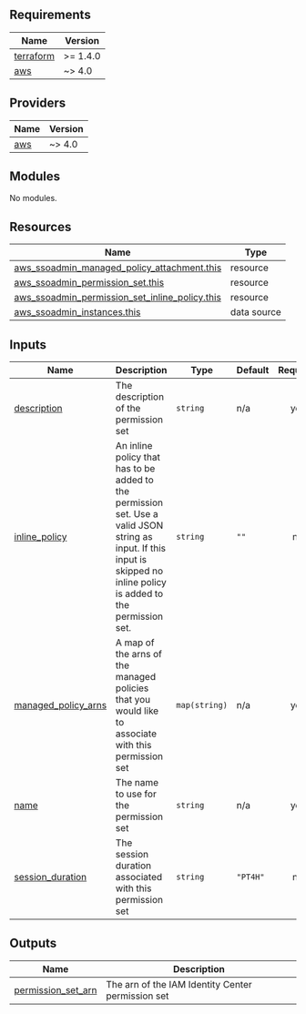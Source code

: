 <!-- BEGIN_TF_DOCS -->
## Requirements

| Name | Version |
|------|---------|
| <a name="requirement_terraform"></a> [terraform](#requirement\_terraform) | >= 1.4.0 |
| <a name="requirement_aws"></a> [aws](#requirement\_aws) | ~> 4.0 |

## Providers

| Name | Version |
|------|---------|
| <a name="provider_aws"></a> [aws](#provider\_aws) | ~> 4.0 |

## Modules

No modules.

## Resources

| Name | Type |
|------|------|
| [aws_ssoadmin_managed_policy_attachment.this](https://registry.terraform.io/providers/hashicorp/aws/latest/docs/resources/ssoadmin_managed_policy_attachment) | resource |
| [aws_ssoadmin_permission_set.this](https://registry.terraform.io/providers/hashicorp/aws/latest/docs/resources/ssoadmin_permission_set) | resource |
| [aws_ssoadmin_permission_set_inline_policy.this](https://registry.terraform.io/providers/hashicorp/aws/latest/docs/resources/ssoadmin_permission_set_inline_policy) | resource |
| [aws_ssoadmin_instances.this](https://registry.terraform.io/providers/hashicorp/aws/latest/docs/data-sources/ssoadmin_instances) | data source |

## Inputs

| Name | Description | Type | Default | Required |
|------|-------------|------|---------|:--------:|
| <a name="input_description"></a> [description](#input\_description) | The description of the permission set | `string` | n/a | yes |
| <a name="input_inline_policy"></a> [inline\_policy](#input\_inline\_policy) | An inline policy that has to be added to the permission set. Use a valid JSON string as input. If this input is skipped no inline policy is added to the permission set. | `string` | `""` | no |
| <a name="input_managed_policy_arns"></a> [managed\_policy\_arns](#input\_managed\_policy\_arns) | A map of the arns of the managed policies that you would like to associate with this permission set | `map(string)` | n/a | yes |
| <a name="input_name"></a> [name](#input\_name) | The name to use for the permission set | `string` | n/a | yes |
| <a name="input_session_duration"></a> [session\_duration](#input\_session\_duration) | The session duration associated with this permission set | `string` | `"PT4H"` | no |

## Outputs

| Name | Description |
|------|-------------|
| <a name="output_permission_set_arn"></a> [permission\_set\_arn](#output\_permission\_set\_arn) | The arn of the IAM Identity Center permission set |
<!-- END_TF_DOCS -->